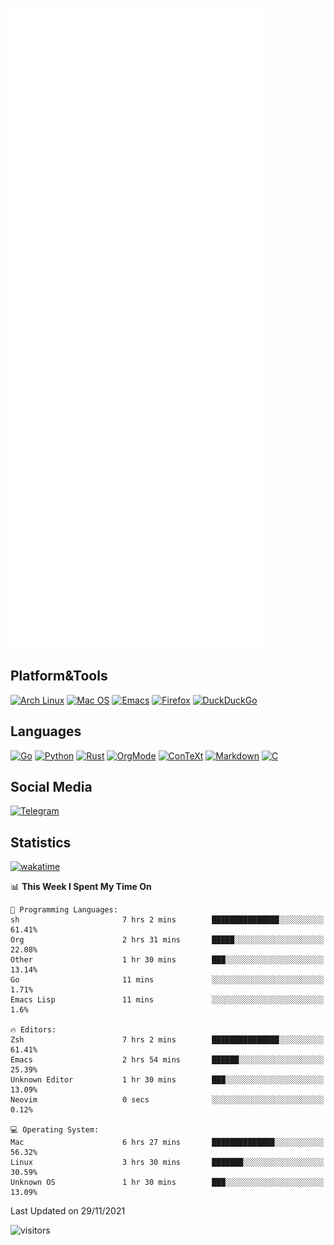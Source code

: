 ![Metrics](https://github.com/SteamedFish/SteamedFish/blob/master/github-metrics.svg)

## Platform&Tools

[![Arch Linux](https://img.shields.io/badge/ArchLinux-1793D1?logo=arch-linux&logoColor=fff&style=flat-square)](https://archlinux.org/)
[![Mac OS](https://img.shields.io/badge/MacOS-000000?style=flat-square&logo=macos&logoColor=F0F0F0)](https://www.apple.com/macos/)
[![Emacs](https://img.shields.io/badge/Emacs-%237F5AB6.svg?&style=flat-square&logo=gnu-emacs&logoColor=white)](https://www.gnu.org/software/emacs/)
[![Firefox](https://img.shields.io/badge/Firefox-FF7139?style=flat-square&logo=Firefox-Browser&logoColor=white)](https://firefox.com/)
[![DuckDuckGo](https://img.shields.io/badge/DuckDuckGo-DE5833?style=flat-square&logo=DuckDuckGo&logoColor=white)](https://duckduckgo.com/)

## Languages

[![Go](https://img.shields.io/badge/Golang-%2300ADD8.svg?style=flat-square&logo=go&logoColor=white)](https://golang.org/)
[![Python](https://img.shields.io/badge/Python-3670A0?style=flat-square&logo=python&logoColor=ffdd54)](https://www.python.org/)
[![Rust](https://img.shields.io/badge/Rust-%23000000.svg?style=flat-square&logo=rust&logoColor=white)](https://www.rust-lang.org/)
[![OrgMode](https://img.shields.io/badge/OrgMode-%23000000.svg?style=flat-square&logo=org&logoColor=white)](https://orgmode.org/)
[![ConTeXt](https://img.shields.io/badge/ConTeXt-%23008080.svg?style=flat-square&logo=latex&logoColor=white)](https://contextgarden.net/)
[![Markdown](https://img.shields.io/badge/MarkDown-%23000000.svg?style=flat-square&logo=markdown&logoColor=white)](https://daringfireball.net/projects/markdown/)
[![C](https://img.shields.io/badge/C-%2300599C.svg?style=flat-square&logo=c&logoColor=white)](https://www.iso.org/standard/74528.html)

## Social Media

[![Telegram](https://img.shields.io/badge/SteamedFish-2CA5E0?style=social&logo=telegram&logoColor=white)](https://t.me/SteamedFish)

## Statistics
[![wakatime](https://wakatime.com/badge/user/168280d6-fcf2-4b4f-ad3a-dc4612f35b38.svg)](https://wakatime.com/@168280d6-fcf2-4b4f-ad3a-dc4612f35b38)

<!--START_SECTION:waka-->
📊 **This Week I Spent My Time On** 

```text
💬 Programming Languages: 
sh                       7 hrs 2 mins        ███████████████░░░░░░░░░░   61.41% 
Org                      2 hrs 31 mins       █████░░░░░░░░░░░░░░░░░░░░   22.08% 
Other                    1 hr 30 mins        ███░░░░░░░░░░░░░░░░░░░░░░   13.14% 
Go                       11 mins             ░░░░░░░░░░░░░░░░░░░░░░░░░   1.71% 
Emacs Lisp               11 mins             ░░░░░░░░░░░░░░░░░░░░░░░░░   1.6%

🔥 Editors: 
Zsh                      7 hrs 2 mins        ███████████████░░░░░░░░░░   61.41% 
Emacs                    2 hrs 54 mins       ██████░░░░░░░░░░░░░░░░░░░   25.39% 
Unknown Editor           1 hr 30 mins        ███░░░░░░░░░░░░░░░░░░░░░░   13.09% 
Neovim                   0 secs              ░░░░░░░░░░░░░░░░░░░░░░░░░   0.12%

💻 Operating System: 
Mac                      6 hrs 27 mins       ██████████████░░░░░░░░░░░   56.32% 
Linux                    3 hrs 30 mins       ███████░░░░░░░░░░░░░░░░░░   30.59% 
Unknown OS               1 hr 30 mins        ███░░░░░░░░░░░░░░░░░░░░░░   13.09%

```


 Last Updated on 29/11/2021
<!--END_SECTION:waka-->

![visitors](https://visitor-badge.laobi.icu/badge?page_id=SteamedFish.SteamedFish)
